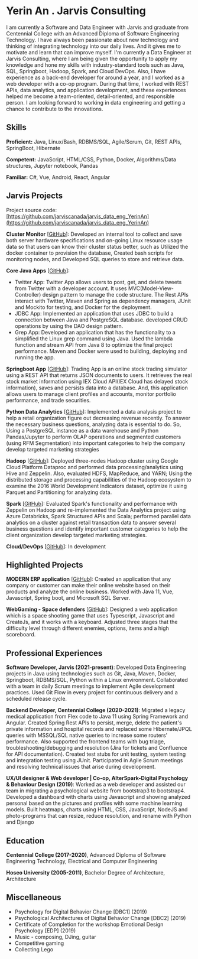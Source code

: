 # Yerin An . Jarvis Consulting

I am currently a Software and Data Engineer with Jarvis and graduate from Centennial College with an Advanced Diploma of Software Engineering Technology. I have always been passionate about new technology and thinking of integrating technology into our daily lives. And it gives me to motivate and learn that can improve myself. I'm currently a Data Engineer at Jarvis Consulting, where I am being given the opportunity to apply my knowledge and hone my skills with industry-standard tools such as Java, SQL, Springboot, Hadoop, Spark, and Cloud DevOps. Also, I have experience as a back-end developer for around a year, and I worked as a web developer with a co-op program. During that time, I worked with REST APIs, data analytics, and application development, and these experiences helped me become a team-oriented, detail-oriented, and responsible person. I am looking forward to working in data engineering and getting a chance to contribute to the innovations.

## Skills

**Proficient:** Java, Linux/Bash, RDBMS/SQL, Agile/Scrum, Git, REST APIs, SpringBoot, Hibernate

**Competent:** JavaScript, HTML/CSS, Python, Docker, Algorithms/Data structures, Jupyter notebook, Pandas

**Familiar:** C#, Vue, Android, React, Angular

## Jarvis Projects

Project source code: [https://github.com/jarviscanada/jarvis_data_eng_YerinAn](https://github.com/jarviscanada/jarvis_data_eng_YerinAn)


**Cluster Monitor** [[GitHub](https://github.com/jarviscanada/jarvis_data_eng_YerinAn/tree/master/linux_sql)]: Developed an internal tool to collect and save both server hardware specifications and on-going Linux resource usage data so that users can know their cluster status better, such as Utilized the docker container to provision the database, Created bash scripts for monitoring nodes, and Developed SQL queries to store and retrieve data.

**Core Java Apps** [[GitHub](https://github.com/jarviscanada/jarvis_data_eng_YerinAn/tree/master/core_java)]:
      
  - Twitter App: Twitter App allows users to post, get, and delete tweets from Twitter with a developer account. It uses MVC(Model-View-Controller) design pattern to manage the code structure. The Rest APIs interact with Twitter, Maven and Spring as dependency managers, JUnit and Mockito for testing, and Docker for the deployment.
  - JDBC App: Implemented an application that uses JDBC to build a connection between Java and PostgreSQL database. developed CRUD operations by using the DAO design pattern.
  - Grep App: Developed an application that has the functionality to a simplified the Linux grep command using Java. Used the lambda function and stream API from Java 8 to optimize the final project performance. Maven and Docker were used to building, deploying and running the app.

**Springboot App** [[GitHub](https://github.com/jarviscanada/jarvis_data_eng_YerinAn/tree/master/springboot)]: Trading App is an online stock trading simulator using a REST API that returns JSON documents to users. It retrieves the real stock market information using IEX Cloud API(IEX Cloud has delayed stock information), saves and persists data into a database. And, this application allows users to manage client profiles and accounts, monitor portfolio performance, and trade securities.

**Python Data Analytics** [[GitHub](https://github.com/jarviscanada/jarvis_data_eng_YerinAn/tree/master/python_data_analytics)]: Implemented a data analysis project to help a retail organization figure out decreasing revenue recently. To answer the necessary business questions, analyzing data is essential to do. So, Using a PostgreSQL instance as a data warehouse and Python Pandas/Jupyter to perform OLAP operations and segmented customers (using RFM Segmentation) into important categories to help the company develop targeted marketing strategies

**Hadoop** [[GitHub](https://github.com/jarviscanada/jarvis_data_eng_YerinAn/tree/master/hadoop)]: Deployed three-nodes Hadoop cluster using Google Cloud Platform Dataproc and performed data processing/analytics using Hive and Zeppelin. Also, evaluated HDFS, MapReduce, and YARN; Using the distributed storage and processing capabilities of the Hadoop ecosystem to examine the 2016 World Development Indicators dataset, optimize it using Parquet and Partitioning for analyzing data.

**Spark** [[GitHub](https://github.com/jarviscanada/jarvis_data_eng_YerinAn/tree/master/spark)]: Evaluated Spark's functionality and performance with Zeppelin on Hadoop and re-implemented the Data Analytics project using Azure Databricks, Spark Structured APIs and Scala; performed parallel data analytics on a cluster against retail transaction data to answer several business questions and identify important customer categories to help the client organization develop targeted marketing strategies.

**Cloud/DevOps** [[GitHub](https://github.com/jarviscanada/jarvis_data_eng_YerinAn/tree/master/cloud_devops)]: In development


## Highlighted Projects
**MODERN ERP application** [[GitHub](https://github.com/caiquebispoferreira/resourceserver)]: Created an application that any company or customer can make their online website based on their products and analyze the online business. Worked with Java 11, Vue, Javascript, Spring boot, and Microsoft SQL Server.

**WebGaming - Space defenders** [[GitHub](https://github.com/Calvin05/WebGamming-Group1)]: Designed a web application which is a space shooting game that uses Typescript, Javascript and CreateJs, and it works with a keyboard. Adjusted three stages that the difficulty level through different enemies, options, items and a high scoreboard.


## Professional Experiences

**Software Developer, Jarvis (2021-present)**: Developed Data Engineering projects in Java using technologies such as Git, Java, Maven, Docker, Springboot, RDBMS/SQL, Python within a Linux environment. Collaborated with a team in daily Scrum meetings to implement Agile development practices. Used Git Flow in every project for continuous delivery and a scheduled release cycle.

**Backend Developer, Centennial College (2020-2021)**: Migrated a legacy medical application from Flex code to Java 11 using Spring Framework and Angular. Created Spring Rest APIs to persist, merge, delete the patient's private information and hospital records and replaced some Hibernate/JPQL queries with MSSQL/SQL native queries to increase some routers' performance. Also supported the frontend teams with bug triage, troubleshooting/debugging and resolution (Jira for tickets and Confluence for API documentation). Created test stubs for unit testing, system testing and integration testing using JUnit. Participated in Agile Scrum meetings and resolving technical issues that arise during development.

**UX/UI designer & Web developer | Co-op, AlterSpark-Digital Psychology & Behaviour Design (2019)**: Worked as a web developer and assisted our team in migrating a psychological website from bootstrap3 to bootstrap4. Developed a dashboard with charts using Javascript and showing analyzed personal based on the pictures and profiles with some machine learning models. Built heatmaps, charts using HTML, CSS, JavaScript, NodeJS and photo-programs that can resize, reduce resolution, and rename with Python and Django


## Education
**Centennial College (2017-2020)**, Advanced Diploma of Software Engineering Technology, Electrical and Computer Engineering

**Hoseo University (2005-2011)**, Bachelor Degree of Architecture, Architecture


## Miscellaneous
- Psychology for Digital Behavior Change [DBC1] (2019)
- Psychological Architectures of Digital Behavior Change [DBC2] (2019)
- Certificate of Completion for the workshop Emotional Design Psychology [EDP] (2019)
- Music - composing, DJing, guitar
- Competitive gaming
- Collecting Lego
